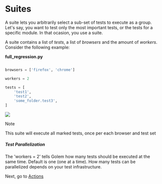 Suites
==================================================


A suite lets you arbitrarily select a sub-set of tests to execute as a group. Let's say, you want to test only the most important tests, or the tests for a specific module. In that ocasion, you use a suite.

A suite contains a list of *tests*, a list of *browsers* and the amount of *workers*. Consider the following example:


**full_regression.py**
```python

browsers = ['firefox', 'chrome']

workers = 2

tests = [
    'test1',
    'test2',
    'some_folder.test3',
]

```

<img class="border-image" src="_images/suite-example.png">

<div class="admonition note">
    <p class="first admonition-title">Note</p>
    <p>This suite will execute all marked tests, once per each browser and test set</p>
</div>


##### Test Parallelization

The 'workers = 2' tells Golem how many tests should be executed at the same time. Default is one (one at a time). How many tests can be parallelized depends on your test infrastructure.


Next, go to [Actions](actions.html)

